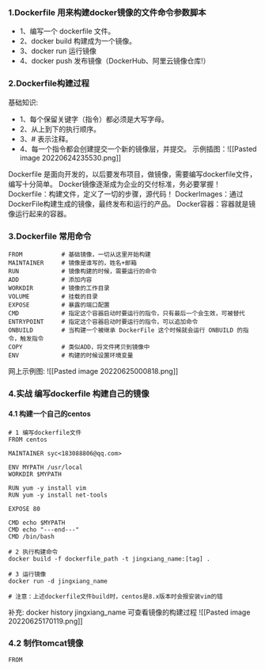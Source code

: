 ### 1.Dockerfile 用来构建docker镜像的文件命令参数脚本
+ 1、编写一个 dockerfile 文件。
+ 2、docker build 构建成为一个镜像。
+ 3、docker run 运行镜像
+ 4、docker push 发布镜像（DockerHub、阿里云镜像仓库!）

### 2.Dockerfile构建过程
基础知识:
+ 1、每个保留关键字（指令）都必须是大写字母。
+ 2、从上到下的执行顺序。
+ 3、# 表示注释。
+ 4、每一个指令都会创建提交一个新的镜像层，并提交。
示例插图：![[Pasted image 20220624235530.png]]

Dockerfile 是面向开发的，以后要发布项目，做镜像，需要编写dockerfile文件，编写十分简单。
Docker镜像逐渐成为企业的交付标准，务必要掌握！
Dockerfile：构建文件，定义了一切的步骤，源代码！
DockerImages：通过DockerFile构建生成的镜像，最终发布和运行的产品。
Docker容器：容器就是镜像运行起来的容器。

### 3.Dockerfile 常用命令
```
FROM           # 基础镜像，一切从这里开始构建
MAINTAINER     # 镜像是谁写的，姓名+邮箱
RUN            # 镜像构建的时候，需要运行的命令
ADD            # 添加内容
WORKDIR        # 镜像的工作目录
VOLUME         # 挂载的目录
EXPOSE         # 暴露的端口配置
CMD            # 指定这个容器启动时要运行的指令，只有最后一个会生效，可被替代
ENTRYPOINT     # 指定这个容器启动时要运行的指令，可以追加命令
ONBUILD        # 当构建一个被继承 DockerFile 这个时候就会运行 ONBUILD 的指令，触发指令
COPY           # 类似ADD，将文件拷贝到镜像中
ENV            # 构建的时候设置环境变量
```
网上示例图: ![[Pasted image 20220625000818.png]]

### 4.实战 编写dockerfile 构建自己的镜像
#### 4.1 构建一个自己的centos
```
# 1 编写dockerfile文件
FROM centos

MAINTAINER syc<183088806@qq.com>

ENV MYPATH /usr/local
WORKDIR $MYPATH

RUN yum -y install vim
RUN yum -y install net-tools

EXPOSE 80

CMD echo $MYPATH
CMD echo "---end---"
CMD /bin/bash

# 2 执行构建命令
docker build -f dockerfile_path -t jingxiang_name:[tag] .

# 3 运行镜像
docker run -d jingxiang_name

# 注意：上述dockerfile文件build时，centos是8.x版本时会报安装vim的错
```
补充: docker history jingxiang_name 可查看镜像的构建过程
![[Pasted image 20220625170119.png]]

### 4.2  制作tomcat镜像
```
FROM 
```

